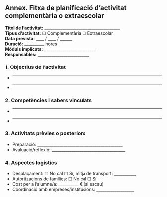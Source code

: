 ## Annex. Fitxa de planificació d’activitat complementària o extraescolar

**Títol de l’activitat:** ______________________________________  
**Tipus d’activitat:** ☐ Complementària  ☐ Extraescolar  
**Data prevista:** ____ / ____ / ______  
**Duració:** __________ hores  
**Mòduls implicats:** __________________________  
**Responsables:** __________________________

### 1. Objectius de l’activitat
- _______________________________________________________
- _______________________________________________________

### 2. Competències i sabers vinculats
- _______________________________________________________
- _______________________________________________________

### 3. Activitats prèvies o posteriors
- Preparació: ___________________________________________
- Avaluació/reflexió: _____________________________________

### 4. Aspectes logístics
- Desplaçament: ☐ No cal  ☐ Sí, mitjà de transport: ___________
- Autoritzacions de famílies: ☐ No cal  ☐ Sí
- Cost per a l’alumne/a: __________ € (si escau)
- Coordinació amb empreses/institucions: ___________________

